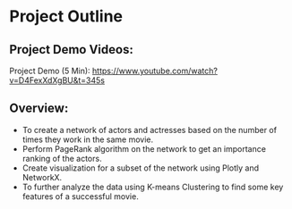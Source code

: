 # Project Outline

## Project Demo Videos:

Project Demo (5 Min): 
https://www.youtube.com/watch?v=D4FexXdXgBU&t=345s

## Overview:

- To create a network of actors and actresses based on the number of times they work in the same movie.
- Perform PageRank algorithm on the network to get an importance ranking of the actors.
- Create visualization for a subset of the network using Plotly and NetworkX.
- To further analyze the data using K-means Clustering to find some key features of a successful movie.

